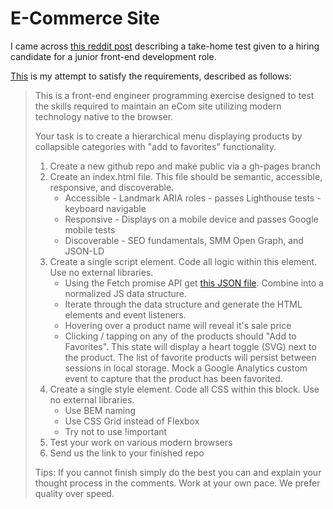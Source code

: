 <h1>E-Commerce Site</h1>

<p>I came across <a href="https://www.reddit.com/r/webdev/comments/11smo3b/im_currently_in_the_interview_process_for_a_jr/">this reddit post</a> describing a take-home test given to a hiring candidate for a junior front-end development role.</p>

<p><a href="https://joncroce.github.io/ecommerce-site/">This</a> is my attempt to satisfy the requirements, described as follows:</p>

<blockquote>
	<p>This is a front-end engineer programming exercise designed to test the skills required to maintain an eCom site utilizing modern technology native to the browser.</p>
	<p>Your task is to create a hierarchical menu displaying products by collapsible categories with "add to favorites" functionality.</p>
	<ol>
		<li>Create a new github repo and make public via a gh-pages branch</li>
		<li>Create an index.html file. This file should be semantic, accessible, responsive, and discoverable.
			<ul>
				<li>Accessible - Landmark ARIA roles - passes Lighthouse tests - keyboard navigable</li>
				<li>Responsive - Displays on a mobile device and passes Google mobile tests</li>
				<li>Discoverable - SEO fundamentals, SMM Open Graph, and JSON-LD</li>
			</ul>
		<li>Create a single script element. Code all logic within this element. Use no external libraries.
			<ul>
				<li>Using the Fetch promise API get <a href="https://neodigm.github.io/FED_Programming_Challenge/products.json">this JSON file</a>. Combine into a normalized JS data structure.</li>
				<li>Iterate through the data structure and generate the HTML elements and event listeners.</li>
				<li>Hovering over a product name will reveal it's sale price</li>
				<li>Clicking / tapping on any of the products should "Add to Favorites". This state will display a heart toggle (SVG) next to the product. The list of favorite products will persist between sessions in local storage. Mock a Google Analytics custom event to capture that the product has been favorited.</li>
			</ul>
		<li>Create a single style element. Code all CSS within this block. Use no external libraries.
			<ul>
				<li>Use BEM naming</li>
				<li>Use CSS Grid instead of Flexbox</li>
				<li>Try not to use !important</li>
			</ul>
		<li>Test your work on various modern browsers</li>
		<li>Send us the link to your finished repo</li>
	</ol>
	<p>Tips: If you cannot finish simply do the best you can and explain your thought process in the comments. Work at your own pace. We prefer quality over speed.</p>
</blockquote>